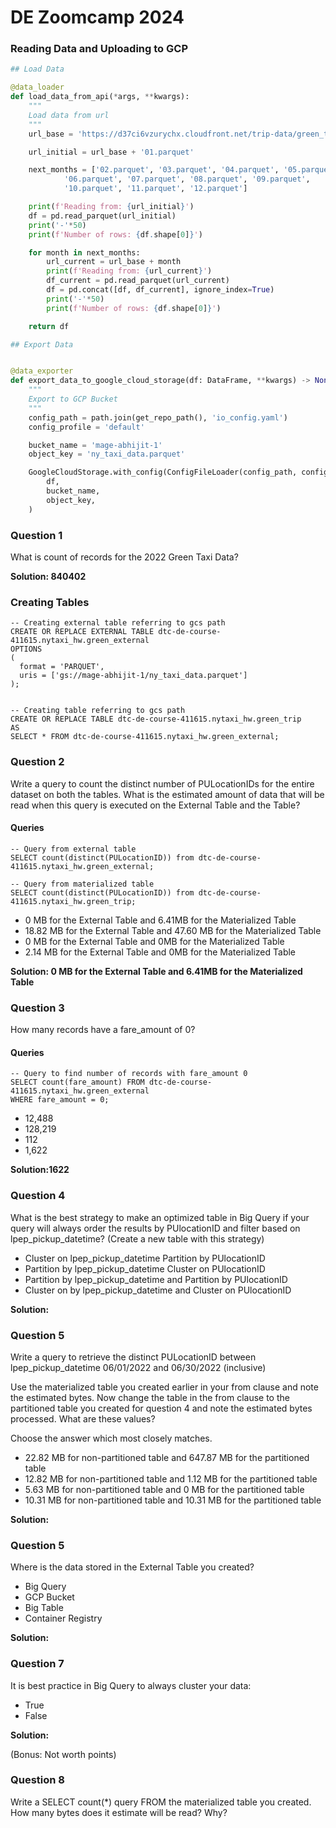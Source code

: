 # DE Zoomcamp 2024

### Reading Data and Uploading to GCP

```python
## Load Data

@data_loader
def load_data_from_api(*args, **kwargs):
    """
    Load data from url
    """
    url_base = 'https://d37ci6vzurychx.cloudfront.net/trip-data/green_tripdata_2022-'

    url_initial = url_base + '01.parquet'

    next_months = ['02.parquet', '03.parquet', '04.parquet', '05.parquet',
            '06.parquet', '07.parquet', '08.parquet', '09.parquet', 
            '10.parquet', '11.parquet', '12.parquet']

    print(f'Reading from: {url_initial}')
    df = pd.read_parquet(url_initial)
    print('-'*50)
    print(f'Number of rows: {df.shape[0]}')

    for month in next_months:
        url_current = url_base + month
        print(f'Reading from: {url_current}')
        df_current = pd.read_parquet(url_current)
        df = pd.concat([df, df_current], ignore_index=True)
        print('-'*50)
        print(f'Number of rows: {df.shape[0]}')

    return df

## Export Data


@data_exporter
def export_data_to_google_cloud_storage(df: DataFrame, **kwargs) -> None:
    """
    Export to GCP Bucket
    """
    config_path = path.join(get_repo_path(), 'io_config.yaml')
    config_profile = 'default'

    bucket_name = 'mage-abhijit-1'
    object_key = 'ny_taxi_data.parquet'

    GoogleCloudStorage.with_config(ConfigFileLoader(config_path, config_profile)).export(
        df,
        bucket_name,
        object_key,
    )

```

### Question 1 

What is count of records for the 2022 Green Taxi Data?

**Solution: 840402**

### Creating Tables
```
-- Creating external table referring to gcs path
CREATE OR REPLACE EXTERNAL TABLE dtc-de-course-411615.nytaxi_hw.green_external 
OPTIONS 
(
  format = 'PARQUET',
  uris = ['gs://mage-abhijit-1/ny_taxi_data.parquet']
);


-- Creating table referring to gcs path
CREATE OR REPLACE TABLE dtc-de-course-411615.nytaxi_hw.green_trip
AS 
SELECT * FROM dtc-de-course-411615.nytaxi_hw.green_external;
```

### Question 2

Write a query to count the distinct number of PULocationIDs for the entire dataset on both the tables. What is the estimated amount of data that will be read when this query is executed on the External Table and the Table?

#### Queries
```
-- Query from external table
SELECT count(distinct(PULocationID)) from dtc-de-course-411615.nytaxi_hw.green_external;

-- Query from materialized table
SELECT count(distinct(PULocationID)) from dtc-de-course-411615.nytaxi_hw.green_trip;
```

- 0 MB for the External Table and 6.41MB for the Materialized Table
- 18.82 MB for the External Table and 47.60 MB for the Materialized Table
- 0 MB for the External Table and 0MB for the Materialized Table
- 2.14 MB for the External Table and 0MB for the Materialized Table

**Solution: 0 MB for the External Table and 6.41MB for the Materialized Table**

### Question 3

How many records have a fare_amount of 0?

#### Queries
```
-- Query to find number of records with fare_amount 0
SELECT count(fare_amount) FROM dtc-de-course-411615.nytaxi_hw.green_external
WHERE fare_amount = 0;
```
- 12,488
- 128,219
- 112
- 1,622

**Solution:1622**

### Question 4

What is the best strategy to make an optimized table in Big Query if your query will always order the results by PUlocationID and filter based on lpep_pickup_datetime? (Create a new table with this strategy)

- Cluster on lpep_pickup_datetime Partition by PUlocationID
- Partition by lpep_pickup_datetime Cluster on PUlocationID
- Partition by lpep_pickup_datetime and Partition by PUlocationID
- Cluster on by lpep_pickup_datetime and Cluster on PUlocationID

**Solution:**

### Question 5

Write a query to retrieve the distinct PULocationID between lpep_pickup_datetime 06/01/2022 and 06/30/2022 (inclusive)

Use the materialized table you created earlier in your from clause and note the estimated bytes. Now change the table in the from clause to the partitioned table you created for question 4 and note the estimated bytes processed. What are these values?

Choose the answer which most closely matches.

- 22.82 MB for non-partitioned table and 647.87 MB for the partitioned table
- 12.82 MB for non-partitioned table and 1.12 MB for the partitioned table
- 5.63 MB for non-partitioned table and 0 MB for the partitioned table
- 10.31 MB for non-partitioned table and 10.31 MB for the partitioned table

**Solution:**

### Question 5

Where is the data stored in the External Table you created?

- Big Query
- GCP Bucket
- Big Table
- Container Registry

**Solution:**

### Question 7

It is best practice in Big Query to always cluster your data:

- True
- False

**Solution:**

(Bonus: Not worth points) 
### Question 8

Write a SELECT count(*) query FROM the materialized table you created. How many bytes does it estimate will be read? Why?
